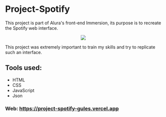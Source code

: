 # Project-Spotify
 This project is part of Alura's front-end Immersion, its purpose is to recreate the Spotify web interface.

<div align="center">
<img src = "https://github.com/Borges9/Project-Spotify/assets/102422255/a1ce277d-4651-43d5-84c1-59d155455a77" />
</div>

This project was extremely important to train my skills and try to replicate such an interface.

## Tools used: 
* HTML
* CSS
* JavaScript
* Json

### Web: https://project-spotify-gules.vercel.app